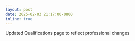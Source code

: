 ```yaml
---
layout: post
date: 2025-02-03 21:17:00-0800
inline: true
---
```

Updated Qualifications page to reflect professional changes
